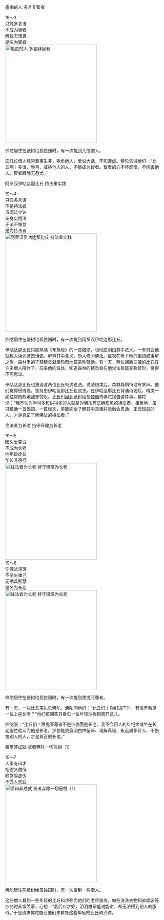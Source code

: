 愚痴的人 多言非智者

<div class="e2">
<div>
19～3<br>
 只凭多言语<br>
 不成为智者<br>
 解脱无憎畏<br>
 是名为智者
</div>
<img src="images/fjj-73-1.jpg" width="300" height="322" alt="愚痴的人 多言非智者"/>
</div>

佛陀居住在祇树给孤独园时，有一次提到几位僧人。

这几位僧人经常惹事生非，欺负他人，爱说大话，不知谦虚。佛陀告诫他们：“比丘啊！多话、辱骂、威胁他人的人，不能成为智者。智者的心不怀怨憎，不伤害他人，智者寂静无怨尤。”

阿罗汉伊咕达那比丘 持法重实践

<div class="e2">
<div>
19～4<br>
 只凭多言语<br>
 不是持法者<br>
 虽闻法少许<br>
 亲身实践法<br>
 于法不懈怠<br>
 是为持法者
</div>
<img src="images/fjj-73-2.jpg" width="300" height="323" alt="阿罗汉伊咕达那比丘 持法重实践"/>
</div>

佛陀居住在祇树给孤独园时，有一次提到阿罗汉伊咕达那比丘。

伊咕达那比丘只能熟诵《布施经》的一首偈颂，也彻底明白其中法义。一有机会他就教人读诵这首诗偈，解释其中含义，劝人修习佛法。每次在听了他的偈颂或讲解之后，森林里的守获精灵就很热烈地鼓掌称赞他。有一天，两位娴熟三藏的比丘在许多僧人陪伴下，前来他的住处，知道森林的精灵会在他说法后鼓掌称赞时，觉得不可思议。

伊咕达那比丘也邀请这两位比丘轮流说法。说法结束后，森林静悄悄没有掌声。他们觉得很奇怪，坚持由伊咕达那比丘也说法。在伊咕达那比丘背诵诗偈后，精灵一如往常热烈地鼓掌赞叹。比丘们回到祇树给孤独园向佛陀报告这件事，佛陀说：“我不认为学得多和讲得多的人就是对佛法有正确知见的持法者。相反地，虽只精通一首偈颂、一篇经文，若能完全了解其中真理并能融会贯通、正念现前的人，才是真正了解佛法的持法者。”

住法者为长老 持守谛理为长老

<div class="e2">
<div>
19～5<br>
 因头发变白<br>
 不成为长老<br>
 他年龄虚长<br>
 年长非德行
</div>
<img src="images/fjj-73-3.jpg" width="300" height="317" alt="住法者为长老 持守谛理为长老"/>
</div>

<div class="e2">
<div>
19～6<br>
 守佛法谛理<br>
 不杀生律己<br>
 无垢具智慧<br>
 是名为长老
</div>
<img src="images/fjj-73-4.jpg" width="300" height="327" alt="住法者为长老 持守谛理为长老"/>
</div>

佛陀居住在祇树给孤独园时，有一次提到跋提亚尊者。

有一天，一些比丘来礼见佛陀，佛陀问他们：“比丘们！你们进门时，有没有看见一位上座长老？”他们都回答只看见一位年轻沙弥刚离开这儿。

佛陀说：“比丘们！跋提亚尊者不是沙弥而是长老。我不会因人的年纪大或坐在长老座位就认为他是长老。那些能究竟明白四圣谛、理解真理、永远诚挚待人、不伤害别人的人，才是真正的长老。”

善辩非成就 贤者弃除一切恶根（1）

<div class="e2">
<div>
19～7<br>
 人虽有辩才<br>
 相貌又俊俏<br>
 欣贪羡虚伪<br>
 不受人欢迎
</div>
<img src="images/fjj-73-5.jpg" width="300" height="321" alt="善辩非成就 贤者弃除一切恶根（1）"/>
</div>

佛陀居住在祇树给孤独园时，有一次提到一些僧人。

这些僧人看到一些年轻的比丘和沙弥为他们的老师服务，做些洗涤衣物和染袈裟等杂务时非常羡慕，心想：“我们口才好，滔滔雄辩能说能讲，却无法得到别人的服侍。”于是请求佛陀能让他们来教导这些年轻的比丘和沙弥。
